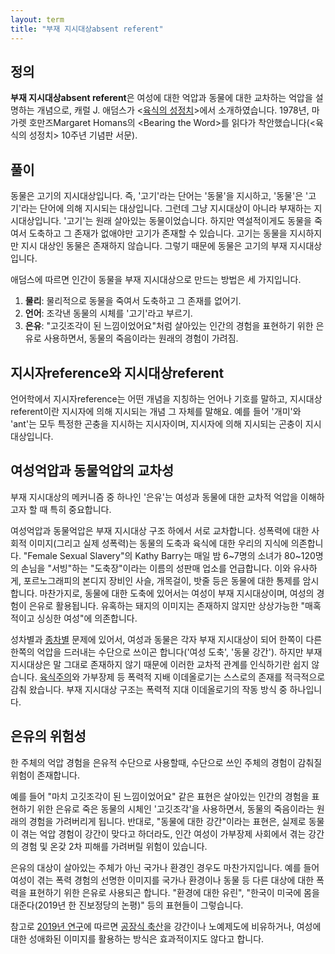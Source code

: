 ```yaml
---
layout: term
title: "부재 지시대상absent referent"
---
```

## 정의

**부재 지시대상absent referent**은 여성에 대한 억압과 동물에 대한 교차하는 억압을 설명하는 개념으로, 캐럴 J. 애덤스가 \<[육식의 성정치](/2020/01/15/the-sexual-politics-of-meat.html)\>에서 소개하였습니다. 1978년, 마가렛 호만즈Margaret Homans의 \<Bearing the Word\>를 읽다가 착안했습니다(\<육식의 성정치\> 10주년 기념판 서문).

## 풀이

동물은 고기의 지시대상입니다. 즉, '고기'라는 단어는 '동물'을 지시하고, '동물'은 '고기'라는 단어에 의해 지시되는 대상입니다. 그런데 그냥 지시대상이 아니라 부재하는 지시대상입니다. '고기'는 원래 살아있는 동물이었습니다. 하지만 역설적이게도 동물을 죽여서 도축하고 그 존재가 없애야만 고기가 존재할 수 있습니다. 고기는 동물을 지시하지만 지시 대상인 동물은 존재하지 않습니다. 그렇기 때문에 동물은 고기의 부재 지시대상입니다.

애덤스에 따르면 인간이 동물을 부재 지시대상으로 만드는 방법은 세 가지입니다.

1. **물리**: 물리적으로 동물을 죽여서 도축하고 그 존재를 없어기.
2. **언어**: 조각낸 동물의 시체를 '고기'라고 부르기.
3. **은유**: "고깃조각이 된 느낌이었어요"처럼 살아있는 인간의 경험을 표현하기 위한 은유로 사용하면서, 동물의 죽음이라는 원래의 경험이 가려짐.

## 지시자reference와 지시대상referent

언어학에서 지시자reference는 어떤 개념을 지칭하는 언어나 기호를 말하고, 지시대상referent이란 지시자에 의해 지시되는 개념 그 자체를 말해요. 예를 들어 '개미'와 'ant'는 모두 특정한 곤충을 지시하는 지시자이며, 지시자에 의해 지시되는 곤충이 지시대상입니다.

## 여성억압과 동물억압의 교차성

부재 지시대상의 메커니즘 중 하나인 '은유'는 여성과 동물에 대한 교차적 억압을 이해하고자 할 때 특히 중요합니다.

여성억압과 동물억압은 부재 지시대상 구조 하에서 서로 교차합니다. 성폭력에 대한 사회적 이미지(그리고 실제 성폭력)는 동물의 도축과 육식에 대한 우리의 지식에 의존합니다. "Female Sexual Slavery"의 Kathy Barry는 매일 밤 6~7명의 소녀가 80~120명의 손님을 "서빙"하는 "도축장"이라는 이름의 성판매 업소를 언급합니다. 이와 유사하게, 포르노그래피의 본디지 장비인 사슬, 개목걸이, 밧줄 등은 동물에 대한 통제를 암시합니다. 마찬가지로, 동물에 대한 도축에 있어서는 여성이 부재 지시대상이며, 여성의 경험이 은유로 활용됩니다. 유혹하는 돼지의 이미지는 존재하지 않지만 상상가능한 "매혹적이고 싱싱한 여성"에 의존합니다.

성차별과 [종차별](/terms/speciesism.html) 문제에 있어서, 여성과 동물은 각자 부재 지시대상이 되어 한쪽이 다른 한쪽의 억압을 드러내는 수단으로 쓰이곤 합니다('여성 도축', '동물 강간'). 하지만 부재 지시대상은 말 그대로 존재하지 않기 때문에 이러한 교차적 관계를 인식하기란 쉽지 않습니다. [육식주의](/terms/carnism.html)와 가부장제 등 폭력적 지배 이데올로기는 스스로의 존재를 적극적으로 감춰 왔습니다. 부재 지시대상 구조는 폭력적 지대 이데올로기의 작동 방식 중 하나입니다.

## 은유의 위험성

한 주체의 억압 경험을 은유적 수단으로 사용할때, 수단으로 쓰인 주체의 경험이 감춰질 위험이 존재합니다.

예를 들어 "마치 고깃조각이 된 느낌이었어요" 같은 표현은 살아있는 인간의 경험을 표현하기 위한 은유로 죽은 동물의 시체인 '고깃조각'을 사용하면서, 동물의 죽음이라는 원래의 경험을 가려버리게 됩니다. 반대로, "동물에 대한 강간"이라는 표현은, 실제로 동물이 겪는 억압 경험이 강간이 맞다고 하더라도, 인간 여성이 가부장제 사회에서 겪는 강간의 경험 및 온갖 2차 피해를 가려버릴 위험이 있습니다.

은유의 대상이 살아있는 주체가 아닌 국가나 환경인 경우도 마찬가지입니다. 예를 들어 여성이 겪는 폭력 경험의 선명한 이미지를 국가나 환경이나 동물 등 다른 대상에 대한 폭력을 표현하기 위한 은유로 사용되곤 합니다. "환경에 대한 유린", "한국이 미국에 몸을 대준다(2019년 한 진보정당의 논평)" 등의 표현들이 그렇습니다.

참고로 [2019년 연구](https://faunalytics.org/effective-animal-campaigning-current-knowledge-and-guiding-principles/)에
따르면 [공장식 축산](/terms/factory-farming.html)을 강간이나 노예제도에
비유하거나, 여성에 대한 성애화된 이미지를 활용하는 방식은 효과적이지도 않다고
합니다.
